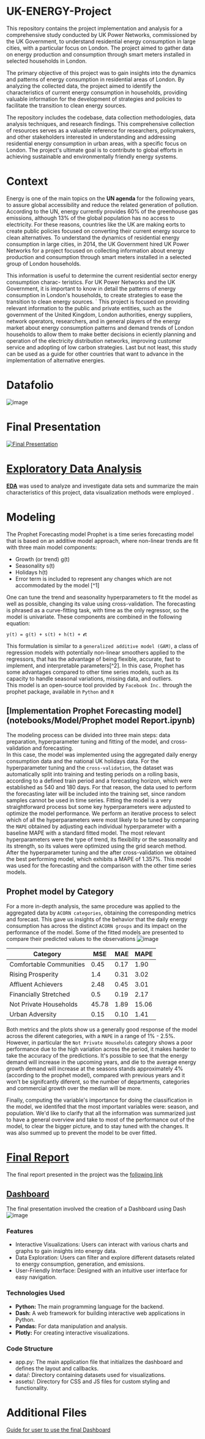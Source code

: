 # UK-ENERGY-Project
This repository contains the project implementation and analysis for a comprehensive study conducted by UK Power Networks, commissioned by the UK Government, to understand residential energy consumption in large cities, with a particular focus on London. The project aimed to gather data on energy production and consumption through smart meters installed in selected households in London.

The primary objective of this project was to gain insights into the dynamics and patterns of energy consumption in residential areas of London. By analyzing the collected data, the project aimed to identify the characteristics of current energy consumption in households, providing valuable information for the development of strategies and policies to facilitate the transition to clean energy sources.

The repository includes the codebase, data collection methodologies, data analysis techniques, and research findings. This comprehensive collection of resources serves as a valuable reference for researchers, policymakers, and other stakeholders interested in understanding and addressing residential energy consumption in urban areas, with a specific focus on London. The project's ultimate goal is to contribute to global efforts in achieving sustainable and environmentally friendly energy systems.

# Context

Energy is one of the main topics on the <b>UN agenda</b> for the following years, to assure global accessibility and reduce the related generation of pollution. According to the UN, energy currently provides 60% of the greenhouse gas emissions, although 13% of the global population has no access to electricity. For these reasons, countries like the UK are making eorts to create public policies focused on converting their current energy source to clean alternatives. To understand the dynamics of residential energy consumption in large cities, in 2014, the UK Government hired UK Power Networks for a project focused on collecting information about energy production and consumption through smart meters installed in a selected group of London households.

This information is useful to determine the current residential sector energy consumption charac- teristics. For UK Power Networks and the UK Government, it is important to know in detail the patterns of energy consumption in London's households, to create strategies to ease the transition to clean energy sources. ` This project is focused on providing relevant information to the public and private entities, such as the government of the United Kingdom, London authorities, energy suppliers, network operators, researchers, and in general players of the energy market about energy consumption patterns and demand trends of London households to allow them to make better decisions in eciently planning and operation of the electricity distribution networks, improving customer service and adopting of low carbon strategies. Last but not least, this study can be used as a guide for other countries that want to advance in the implementation of alternative energies.

# Datafolio
![image](https://github.com/andresvdata/UK-ENERGY-Project/blob/main/final%20Reports/SmartEnerx%20Datafolio%20-%20Team%2094.svg)

# Final Presentation

[![Final Presentation](https://img.youtube.com/vi/Nfx-dNObHsw/0.jpg)](https://www.youtube.com/watch?v=Nfx-dNObHsw)

# [Exploratory Data Analysis](notebooks/EDA/uk_energy.ipynb)
<b>[EDA](notebooks/EDA/uk_energy.ipynb)</b> was used to analyze and investigate data sets and summarize the main characteristics of this project, data visualization methods were employed .
# Modeling
The Prophet Forecasting model
Prophet is a time series forecasting model that is based on an additive model approach, where non-linear trends are fit with three main model components:  
* Growth (or trend) g(t)
* Seasonality s(t)
* Holidays h(t)
* Error term is included to represent any changes which are not accommodated by the model [^1]  

One can tune the trend and seasonality hyperparameters to fit the model as well as possible, changing its value using cross-validation. The forecasting is phrased as a curve-fitting task, with time as the only regressor, so the model is univariate.
These components are combined in the following equation:
```
y(t) = g(t) + s(t) + h(t) + 𝝐t
```
This formulation is similar to a `generalized additive model (GAM)`, a class of regression models with potentially non-linear smoothers applied to the regressors, that has the advantage of being flexible, accurate, fast to implement, and interpretable parameters[^2]. In this case, Prophet has some advantages compared to other time series models, such as its capacity to handle seasonal variations, missing data, and outliers.  
This model is an open-source tool provided by `Facebook Inc.` through the prophet package, available in `Python` and `R`

## [Implementation Prophet Forecasting model](notebooks/Model/Prophet model Report.ipynb)
The modeling process can be divided into three main steps: data preparation, hyperparameter tuning and fitting of the model, and cross-validation and forecasting.  
In this case, the model was implemented using the aggregated daily energy consumption data and the national UK holidays data. For the hyperparameter tuning and the `cross-validation`, the dataset was automatically split into training and testing periods on a rolling basis, according to a defined train period and a forecasting horizon, which were established as 540 and 180 days. For that reason, the data used to perform the forecasting later will be included into the training set, since random samples cannot be used in time series.
Fitting the model is a very straightforward process but some key hyperparameters were adjusted to optimize the model performance. We perform an iterative process to select which of all the hyperparameters were most likely to be tuned by comparing the `MAPE` obtained by adjusting each individual hyperparameter  with a baseline MAPE with a standard fitted model. The most relevant hyperparameters were the type of trend, its flexibility or the seasonality and its strength, so its values were optimized using the grid search method.
After the hyperparameter tuning and the after cross-validation we obtained the best performing model, which exhibits a MAPE of 1.357%. This model was  used for the forecasting and the comparison with the other time series models.

## Prophet model by Category
For a more in-depth analysis, the same procedure was applied to the aggregated data by `ACORN
categories`, obtaining the corresponding metrics and forecast. This gave us insights of the behavior
that the daily energy consumption has across the distinct `ACORN groups` and its impact on the
performance of the model. Some of the fitted models are presented to compare their predicted values
to the observations
![image](https://github.com/user-attachments/assets/912035e1-04dc-4f80-a6bc-39be05651552)

| **Category**             | **MSE** | **MAE** | **MAPE** |
|--------------------------|---------|---------|----------|
| Comfortable Communities  | 0.45     | 0.17     | 1.90     |
| Rising Prosperity        | 1.4    | 0.31    | 3.02     |
| Affluent Achievers       | 2.48    | 0.45    | 3.01     |
| Financially Stretched    | 0.5    | 0.19    | 2.17     |
| Not Private Households   | 45.78    | 1.89    | 15.06    |
| Urban Adversity          | 0.15    | 0.10    | 1.41     |


Both metrics and the plots show us a generally good response of the model across the diferent
categories, with a `MAPE` in a range of 1% - 2.5%. However, in particular the `Not Private Households`
category shows a poor performance due to the high variation across the period, it makes harder to
take the accuracy of the predictions.
It's possible to see that the energy demand will increase in the upcoming years, and die to the
average energy growth demand will increase at the seasons stands approximately 4% (according to the
prophet model), compared with previous years and it won't be signifcantly diferent, so the number
of departments, categories and commercial growth over the median will be more.  

Finally, computing the variable's importance for doing the classification in the model, we identifed
that the most important variables were: season, and population. We'd like to clarify that all the
information was summarized just to have a general overview and take to most of the performance out
of the model, to clear the bigger picture, and to stay tuned with the changes. It was also summed up
to prevent the model to be over fitted.

# [Final Report](https://github.com/andresvdata/UK-ENERGY-Project/blob/main/final%20Reports/Analysis%20of%20residential%20energy%20consumption%20in%20London.pdf)

The final report presented in the project was the [following link](https://github.com/andresvdata/UK-ENERGY-Project/blob/main/final%20Reports/Analysis%20of%20residential%20energy%20consumption%20in%20London.pdf)

## [Dashboard](https://github.com/andresvdata/UK-ENERGY-Project/blob/main/final%20Reports/Dashboard%20User%20Guide.pdf)
The final presentation involved the creation of a Dashboard using Dash
![image](https://github.com/user-attachments/assets/ed6967cb-71ac-4475-8b63-7291a7984ef1)
### Features
* Interactive Visualizations: Users can interact with various charts and graphs to gain insights into energy data.
* Data Exploration: Users can filter and explore different datasets related to energy consumption, generation, and emissions.
* User-Friendly Interface: Designed with an intuitive user interface for easy navigation.
### Technologies Used
* **Python:** The main programming language for the backend.
* **Dash:** A web framework for building interactive web applications in Python.
* **Pandas:** For data manipulation and analysis.
* **Plotly:** For creating interactive visualizations.
### Code Structure
* app.py: The main application file that initializes the dashboard and defines the layout and callbacks.
* data/: Directory containing datasets used for visualizations.
* assets/: Directory for CSS and JS files for custom styling and functionality.

# Additional Files
[Guide for user to use the final Dashboard](https://github.com/andresvdata/UK-ENERGY-Project/blob/main/final%20Reports/Dashboard%20User%20Guide.pdf)
